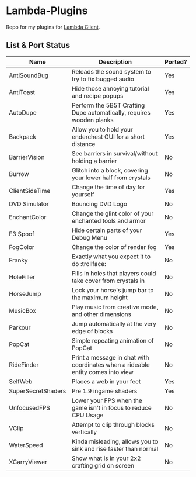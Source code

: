 # Lambda-Plugins
Repo for my plugins for [Lambda Client](https://github.com/Lambda-client/Lambda).

## List & Port Status

| Name | Description | Ported? |
| ---- | ----------- | ------- |
| AntiSoundBug | Reloads the sound system to try to fix bugged audio | Yes |
| AntiToast | Hide those annoying tutorial and recipe popups | Yes |
| AutoDupe | Perform the 5B5T Crafting Dupe automatically, requires wooden planks | Yes |
| Backpack | Allow you to hold your enderchest GUI for a short distance | Yes |
| BarrierVision | See barriers in survival/without holding a barrier | No |
| Burrow | Glitch into a block, covering your lower half from crystals | No |
| ClientSideTime | Change the time of day for yourself | Yes |
| DVD Simulator | Bouncing DVD Logo | No |
| EnchantColor | Change the glint color of your enchanted tools and armor | No |
| F3 Spoof | Hide certain parts of your Debug Menu | Yes |
| FogColor | Change the color of render fog | Yes |
| Franky | Exactly what you expect it to do :trollface: | No |
| HoleFiller | Fills in holes that players could take cover from crystals in | No |
| HorseJump | Lock your horse's jump bar to the maximum height | No |
| MusicBox | Play music from creative mode, and other dimensions | No |
| Parkour | Jump automatically at the very edge of blocks | No |
| PopCat | Simple repeating animation of PopCat | No |
| RideFinder | Print a message in chat with coordinates when a rideable entity comes into view | No |
| SelfWeb | Places a web in your feet | Yes |
| SuperSecretShaders | Pre 1.9 ingame shaders | Yes |
| UnfocusedFPS | Lower your FPS when the game isn't in focus to reduce CPU Usage | No |
| VClip | Attempt to clip through blocks vertically | No |
| WaterSpeed | Kinda misleading, allows you to sink and rise faster than normal | No |
| XCarryViewer | Show what is in your 2x2 crafting grid on screen | No |
